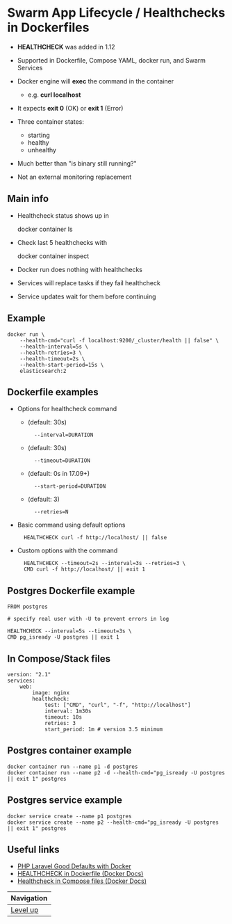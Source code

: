 # Swarm App Lifecycle / Healthchecks in Dockerfiles #

* **HEALTHCHECK** was added in 1.12
* Supported in Dockerfile, Compose YAML, docker run, and Swarm Services
* Docker engine will **exec** the command in the container

    * e.g. **curl localhost**

* It expects **exit 0** (OK) or **exit 1** (Error)
* Three container states:

    * starting
    * healthy
    * unhealthy

* Much better than "is binary still running?"
* Not an external monitoring replacement

## Main info ##

* Healthcheck status shows up in

    docker container ls
    
* Check last 5 healthchecks with

    docker container inspect    

* Docker run does nothing with healthchecks

* Services will replace tasks if they fail healthcheck

* Service updates wait for them before continuing

## Example ##

    docker run \
        --health-cmd="curl -f localhost:9200/_cluster/health || false" \
        --health-interval=5s \
        --health-retries=3 \
        --health-timeout=2s \
        --health-start-period=15s \
        elasticsearch:2

## Dockerfile examples ##

* Options for healthcheck command

    * (default: 30s) 

            --interval=DURATION
    
    * (default: 30s) 

            --timeout=DURATION

    * (default: 0s in 17.09+) 

            --start-period=DURATION

    * (default: 3) 

            --retries=N

* Basic command using default options

        HEALTHCHECK curl -f http://localhost/ || false

* Custom options with the command

        HEALTHCHECK --timeout=2s --interval=3s --retries=3 \
        CMD curl -f http://localhost/ || exit 1

## Postgres Dockerfile example ##

    FROM postgres
    
    # specify real user with -U to prevent errors in log
    
    HEALTHCHECK --interval=5s --timeout=3s \
    CMD pg_isready -U postgres || exit 1

## In Compose/Stack files ##

    version: "2.1"
    services:
        web:
            image: nginx
            healthcheck:
                test: ["CMD", "curl", "-f", "http://localhost"]
                interval: 1m30s
                timeout: 10s
                retries: 3
                start_period: 1m # version 3.5 minimum

## Postgres container example ##

    docker container run --name p1 -d postgres
    docker container run --name p2 -d --health-cmd="pg_isready -U postgres || exit 1" postgres

## Postgres service example ##

    docker service create --name p1 postgres
    docker service create --name p2 --health-cmd="pg_isready -U postgres || exit 1" postgres

## Useful links ##

* [PHP Laravel Good Defaults with Docker](https://github.com/BretFisher/php-docker-good-defaults)
* [HEALTHCHECK in Dockerfile (Docker Docs)](https://docs.docker.com/engine/reference/builder/#healthcheck)
* [Healthcheck in Compose files (Docker Docs)](https://docs.docker.com/compose/compose-file/#healthcheck)

| Navigation               |
| ------------------------ |
| [Level up](../README.md) |
